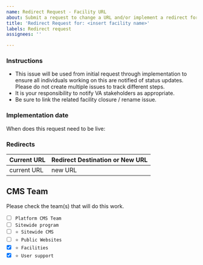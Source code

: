```yaml
---
name: Redirect Request - Facility URL
about: Submit a request to change a URL and/or implement a redirect for a URL.
title: 'Redirect Request for: <insert facility name>'
labels: Redirect request
assignees: ''

---
```


### Instructions
- This issue will be used from initial request through implementation to ensure all individuals working on this are notified of status updates.  Please do not create multiple issues to track different steps.
- It is your responsibility to notify VA stakeholders as appropriate.
- Be sure to link the related facility closure / rename issue.

### Implementation date
When does this request need to be live:

### Redirects 
| Current URL  |  Redirect Destination or New URL |
| ---  |  --- |
| current URL | new URL |


## CMS Team
Please check the team(s) that will do this work.

- [ ] `Platform CMS Team`
- [ ] `Sitewide program`
- [ ] `⭐️ Sitewide CMS`
- [ ] `⭐️ Public Websites`
- [x] `⭐️ Facilities`
- [x] `⭐️ User support`
